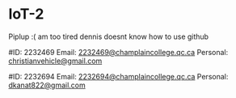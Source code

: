 # IoT-2
Piplup :( am too tired dennis doesnt know how to use github

#ID: 2232469 Email: 2232469@champlaincollege.qc.ca Personal: christianvehicle@gmail.com

#ID: 2232694 Email: 2232694@champlaincollege.qc.ca Personal: dkanat822@gmail.com

